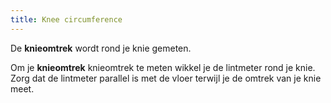 ```yaml
---
title: Knee circumference
---
```


De **knieomtrek** wordt rond je knie gemeten.

Om je **knieomtrek** knieomtrek te meten wikkel je de lintmeter rond je knie. Zorg dat de lintmeter parallel is met de vloer terwijl je de omtrek van je knie meet.